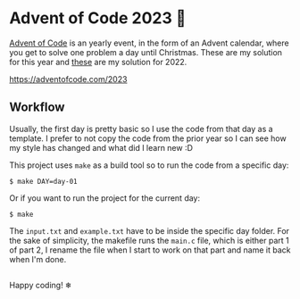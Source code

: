 # Advent of Code 2023 🎄

[Advent of Code](https://adventofcode.com/) is an yearly event, in the form of an Advent calendar, where you get to solve one problem a day until Christmas. These are my solution for this year and [these]() are my solution for 2022.

https://adventofcode.com/2023

## Workflow

Usually, the first day is pretty basic so I use the code from that day as a template. I prefer to not copy the code from the prior year so I can see how my style has changed and what did I learn new :D

This project uses `make` as a build tool so to run the code from a specific day:

```console
$ make DAY=day-01
```

Or if you want to run the project for the current day:

```console
$ make
```

The `input.txt` and `example.txt` have to be inside the specific day folder. For the sake of simplicity, the makefile runs the `main.c` file, which is either part 1 of part 2, I rename the file when I start to work on that part and name it back when I'm done.

##

Happy coding! ❄

```

```
